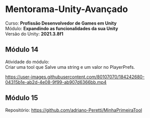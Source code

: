 # Mentorama-Unity-Avançado

Curso: **Profissão Desenvolvedor de Games em Unity**<br/>
Módulo: **Expandindo as funcionalidades da sua Unity**<br/>
Versão do Unity: **2021.3.8f1**<br/>


## Módulo 14

Atividade do módulo:<br/>
Criar uma tool que Salve uma string e um valor no PlayerPrefs.<br/>


https://user-images.githubusercontent.com/80107070/184242680-04315b1e-ab2d-4e08-9f99-ab907d6366bb.mp4


## Módulo 15


Repositório: https://github.com/adriano-Peretti/MinhaPrimeiraTool
